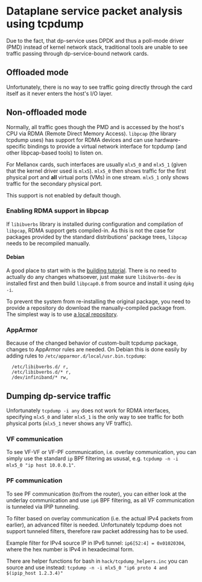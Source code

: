 # Dataplane service packet analysis using tcpdump
Due to the fact, that dp-service uses DPDK and thus a poll-mode driver (PMD) instead of kernel network stack, traditional tools are unable to see traffic passing through dp-service-bound network cards.


## Offloaded mode
Unfortunately, there is no way to see traffic going directly through the card itself as it never enters the host's I/O layer.


## Non-offloaded mode
Normally, all traffic goes though the PMD and is accessed by the host's CPU via RDMA (Remote Direct Memory Access). `libpcap` (the library tcpdump uses) has support for RDMA devices and can use hardware-specific bindings to provide a virtual network interface for tcpdump (and other libpcap-based tools) to listen on.

For Mellanox cards, such interfaces are usually `mlx5_0` and `mlx5_1` (given that the kernel driver used is `mlx5`). `mlx5_0` then shows traffic for the first physical port and **all** virtual ports (VMs) in one stream. `mlx5_1` only shows traffic for the secondary physical port.

This support is not enabled by default though.

### Enabling RDMA support in libpcap
If `libibverbs` library is installed during configuration and compilation of `libpcap`, RDMA support gets compiled-in. As this is not the case for packages provided by the standard distributions' package trees, `libpcap` needs to be recompiled manually.

#### Debian
A good place to start with is the [building tutorial](https://wiki.debian.org/BuildingTutorial). There is no need to actually do any changes whatsoever, just make sure `libibverbs-dev` is installed first and then build `libpcap0.8` from source and install it using `dpkg -i`.

To prevent the system from re-installing the original package, you need to provide a repository do download the manually-compiled package from. The simplest way is to use [a local repository](https://wiki.debian.org/DebianRepository/Setup#Quick_instructions_to_create_a_trivial_local_archive_with_apt-ftparchive).

### AppArmor
Because of the changed behavior of custom-built tcpdump package, changes to AppArmor rules are needed. On Debian this is done easily by adding rules to `/etc/apparmor.d/local/usr.bin.tcpdump`:
```
  /etc/libibverbs.d/ r,
  /etc/libibverbs.d/* r,
  /dev/infiniband/* rw,
```


## Dumping dp-service traffic
Unfortunately `tcpdump -i any` does not work for RDMA interfaces, specifying `mlx5_0` and later `mlx5_1` is the only way to see traffic for both physical ports (`mlx5_1` never shows any VF traffic).

### VF communication
To see VF-VF or VF-PF communication, i.e. overlay communication, you can simply use the standard `ip` BPF filtering as ususal, e.g. `tcpdump -n -i mlx5_0 "ip host 10.0.0.1"`.

### PF communication
To see PF communication (to/from the router), you can either look at the underlay communication and use `ip6` BPF filtering, as all VF communication is tunneled via IPIP tunneling.

To filter based on overlay communication (i.e. the actual IPv4 packets from earlier), an advanced filter is needed. Unfortunately tcpdump does not support tunneled filters, therefore raw packet addressing has to be used.

Example filter for IPv4 source IP in IPv6 tunnel: `ip6[52:4] = 0x01020304`, where the hex number is IPv4 in hexadecimal form.

There are helper functions for bash in `hack/tcpdump_helpers.inc` you can source and use instead: `tcpdump -n -i mlx5_0 "ip6 proto 4 and $(ipip_host 1.2.3.4)"`
